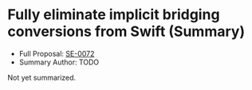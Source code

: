 # Fully eliminate implicit bridging conversions from Swift (Summary)

* Full Proposal: [SE-0072](https://github.com/apple/swift-evolution/blob/main/proposals/0072-eliminate-implicit-bridging-conversions.md)
* Summary Author: TODO

Not yet summarized.
